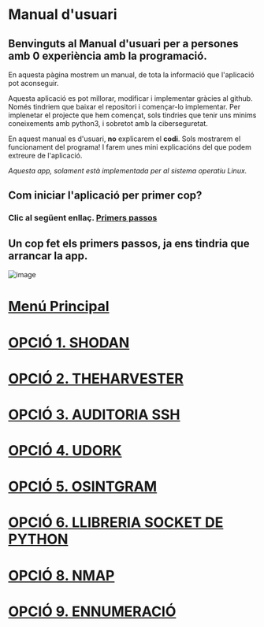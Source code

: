 # Manual d'usuari

## Benvinguts al Manual d'usuari per a persones amb 0 experiència amb la programació.

En aquesta pàgina mostrem un manual, de tota la informació que l'aplicació pot aconseguir.

Aquesta aplicació es pot millorar, modificar i implementar gràcies al github. Només tindriem que baixar el repositori i començar-lo implementar. Per implenetar el projecte que hem començat, sols tindries que tenir uns minims coneixements amb python3, i sobretot amb la ciberseguretat.

En aquest manual es d'usuari, **no** explicarem el **codi**. Sols mostrarem el funcionament del programa! I farem unes mini explicacións del que podem extreure de l'aplicació.

*Aquesta app, solament està implementada per al sistema operatiu Linux.*

## Com iniciar l'aplicació per primer cop?
### Clic al següent enllaç. [Primers passos](https://2asix-2021-22.github.io/ProjecteJSD/primersPassos)

## Un cop fet els primers passos, ja ens tindria que arrancar la app.

![image](https://user-images.githubusercontent.com/80519737/168885531-9ef3d416-e4ee-4c77-8154-bc4cf2532bf6.png)


# [Menú Principal](https://2asix-2021-22.github.io/ProjecteJSD/menuPrincipal)

# [OPCIÓ 1. SHODAN](https://2asix-2021-22.github.io/ProjecteJSD/shodan)

# [OPCIÓ 2. THEHARVESTER](https://2asix-2021-22.github.io/ProjecteJSD/theHarvester)

# [OPCIÓ 3. AUDITORIA SSH](https://2asix-2021-22.github.io/ProjecteJSD/auditoriassh)

# [OPCIÓ 4. UDORK](https://2asix-2021-22.github.io/ProjecteJSD/udork)

# [OPCIÓ 5. OSINTGRAM](https://2asix-2021-22.github.io/ProjecteJSD/osintgram)

# [OPCIÓ 6. LLIBRERIA SOCKET DE PYTHON](https://2asix-2021-22.github.io/ProjecteJSD/socket)

# [OPCIÓ 8. NMAP](https://2asix-2021-22.github.io/ProjecteJSD/nmap)

# [OPCIÓ 9. ENNUMERACIÓ](https://2asix-2021-22.github.io/ProjecteJSD/ennumeracio)
